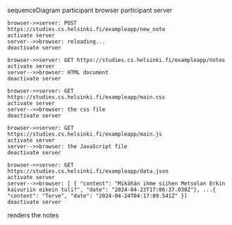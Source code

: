 sequenceDiagram
    participant browser
    participant server

    browser->>server: POST https://studies.cs.helsinki.fi/exampleapp/new_note
    activate server
    server-->>browser: reloading...
    deactivate server

    browser->>server: GET https://studies.cs.helsinki.fi/exampleapp/notes
    activate server
    server-->>browser: HTML document
    deactivate server

    browser->>server: GET https://studies.cs.helsinki.fi/exampleapp/main.css
    activate server
    server-->>browser: the css file
    deactivate server

    browser->>server: GET https://studies.cs.helsinki.fi/exampleapp/main.js
    activate server
    server-->>browser: the JavaScript file
    deactivate server

    browser->>server: GET https://studies.cs.helsinki.fi/exampleapp/data.json
    activate server
    server-->>browser: [ { "content": "Mikähän ihme siihen Metsolan Erkin kaivuriin oikein tuli?", "date": "2024-04-23T17:06:37.030Z"}, ...{ "content": "Terve", "date": "2024-04-24T04:17:09.541Z" }]
    deactivate server

renders the notes